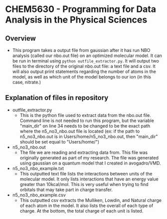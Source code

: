 # CHEM5630 - Programming for Data Analysis in the Physical Sciences

## Overview
* This program takes a output file from gaussian after it has run NBO analysis (called our nbo.out file) on an optimized molecular model.  It can be run in terminal using `python outfile_extractor.py`. It will output two files to the directory of the original nbo.out file: a text file and a csv. It will also output print statements regarding the number of atoms in the model, as well as which unit of the model belongs to our ion (in this case, nitrate.)

## Explanation of files in repository
* outfile_extractor.py
  * This is the python file used to extract data from the nbo.out file.
  Command line is not needed to run this program, but the variable "main_dir" on line 34 needs to be changed to be the exact path where the n5_no3_nbo.out file is located (ex: if the path to n5_no3_nbo.out is in Users/home/n5_no3_nbo.out, then "main_dir" should be set equal to "Users/home/")
* n5_no3_nbo.out
  * The file we are reading and extracting data from. This file was originally generated
  as part of my research. The file was generated using gaussian on a quantum model that I
  created in avogadro/VMD.
* n5_no3_nbo_example.txt
  * This outputted text file lists the interactions between units of the molecular model. It only lists interactions that have an energy value greater than 10kcal/mol. This is very useful when trying to find orbitals that
  may take part in charge transfer.
* n5_no3_nbo_example.csv
  * This outputted csv extracts the Mulliken, Lowdin, and Natural charge of each atom in the model. It
  also lists the overall of each type of charge. At the bottom, the total charge of each unit is listed.
